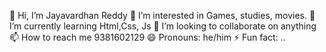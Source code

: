 👋 Hi, I’m Jayavardhan Reddy
👀 I’m interested in Games, studies, movies.
🌱 I’m currently learning Html,Css, Js
💞️ I’m looking to collaborate on anything
📫 How to reach me 9381602129
😄 Pronouns: he/him
⚡ Fun fact: ..
